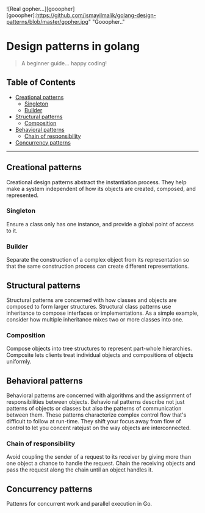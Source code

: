 ![Real gopher...][gooopher]
[gooopher]:https://github.com/ismayilmalik/golang-design-patterns/blob/master/gopher.jpg" "Gooopher.."
# Design patterns in golang
>A beginner guide... happy coding!

## Table of Contents

- [Creational patterns](#creational-patterns)
    - [Singleton](#singleton)
    - [Builder](#builder)
- [Structural patterns](#structural-patterns)
    - [Composition](#composition)
- [Behavioral patterns](#behavioral-patterns)
    - [Chain of responsibility](#chain-of-responsibility)
- [Concurrency patterns](#concurrency-patterns)

---

## Creational patterns
Creational design patterns abstract the instantiation process. They help make a system independent of how its objects are created, composed, and represented.

### Singleton
Ensure a class only has one instance, and provide a global point of access to it.

### Builder
Separate the construction of a complex object from its representation so that the
same construction process can create different representations.

## Structural patterns
Structural patterns are concerned with how classes and objects are composed to form
larger structures. Structural class patterns use inheritance to compose interfaces or implementations.
As a simple example, consider how multiple inheritance mixes two or
more classes into one.

### Composition
Compose objects into tree structures to represent part-whole hierarchies. Composite
lets clients treat individual objects and compositions of objects uniformly.

## Behavioral patterns
Behavioral patterns are concerned with algorithms and the assignment of responsibilities
between objects. Behavio ral patterns describe not just patterns of objects or classes
but also the patterns of communication between them. These patterns characterize
complex control flow that's difficult to follow at run-time. They shift your focus away
from flow of control to let you concent ratejust on the way objects are interconnected.
### Chain of responsibility
Avoid coupling the sender of a request to its receiver by giving more than one
object a chance to handle the request. Chain the receiving objects and pass the
request along the chain until an object handles it.

## Concurrency patterns
Pattenrs for concurrent work and parallel execution in Go.